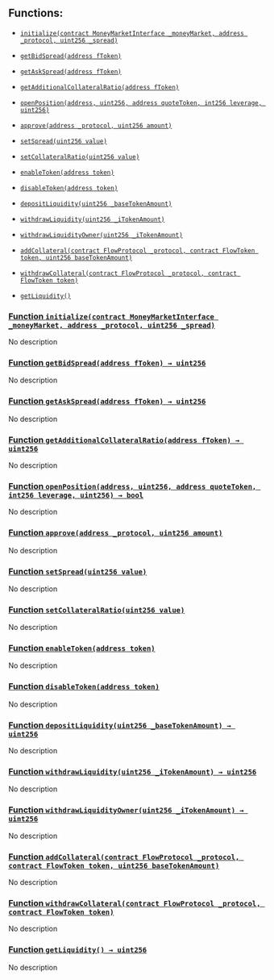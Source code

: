 ## Functions:

- [`initialize(contract MoneyMarketInterface _moneyMarket, address _protocol, uint256 _spread)`](#LiquidityPool-initialize-contract-MoneyMarketInterface-address-uint256-)

- [`getBidSpread(address fToken)`](#LiquidityPool-getBidSpread-address-)

- [`getAskSpread(address fToken)`](#LiquidityPool-getAskSpread-address-)

- [`getAdditionalCollateralRatio(address fToken)`](#LiquidityPool-getAdditionalCollateralRatio-address-)

- [`openPosition(address, uint256, address quoteToken, int256 leverage, uint256)`](#LiquidityPool-openPosition-address-uint256-address-int256-uint256-)

- [`approve(address _protocol, uint256 amount)`](#LiquidityPool-approve-address-uint256-)

- [`setSpread(uint256 value)`](#LiquidityPool-setSpread-uint256-)

- [`setCollateralRatio(uint256 value)`](#LiquidityPool-setCollateralRatio-uint256-)

- [`enableToken(address token)`](#LiquidityPool-enableToken-address-)

- [`disableToken(address token)`](#LiquidityPool-disableToken-address-)

- [`depositLiquidity(uint256 _baseTokenAmount)`](#LiquidityPool-depositLiquidity-uint256-)

- [`withdrawLiquidity(uint256 _iTokenAmount)`](#LiquidityPool-withdrawLiquidity-uint256-)

- [`withdrawLiquidityOwner(uint256 _iTokenAmount)`](#LiquidityPool-withdrawLiquidityOwner-uint256-)

- [`addCollateral(contract FlowProtocol _protocol, contract FlowToken token, uint256 baseTokenAmount)`](#LiquidityPool-addCollateral-contract-FlowProtocol-contract-FlowToken-uint256-)

- [`withdrawCollateral(contract FlowProtocol _protocol, contract FlowToken token)`](#LiquidityPool-withdrawCollateral-contract-FlowProtocol-contract-FlowToken-)

- [`getLiquidity()`](#LiquidityPool-getLiquidity--)

### [Function `initialize(contract MoneyMarketInterface _moneyMarket, address _protocol, uint256 _spread)`](#LiquidityPool-initialize-contract-MoneyMarketInterface-address-uint256-)

No description

### [Function `getBidSpread(address fToken) → uint256`](#LiquidityPool-getBidSpread-address-)

No description

### [Function `getAskSpread(address fToken) → uint256`](#LiquidityPool-getAskSpread-address-)

No description

### [Function `getAdditionalCollateralRatio(address fToken) → uint256`](#LiquidityPool-getAdditionalCollateralRatio-address-)

No description

### [Function `openPosition(address, uint256, address quoteToken, int256 leverage, uint256) → bool`](#LiquidityPool-openPosition-address-uint256-address-int256-uint256-)

No description

### [Function `approve(address _protocol, uint256 amount)`](#LiquidityPool-approve-address-uint256-)

No description

### [Function `setSpread(uint256 value)`](#LiquidityPool-setSpread-uint256-)

No description

### [Function `setCollateralRatio(uint256 value)`](#LiquidityPool-setCollateralRatio-uint256-)

No description

### [Function `enableToken(address token)`](#LiquidityPool-enableToken-address-)

No description

### [Function `disableToken(address token)`](#LiquidityPool-disableToken-address-)

No description

### [Function `depositLiquidity(uint256 _baseTokenAmount) → uint256`](#LiquidityPool-depositLiquidity-uint256-)

No description

### [Function `withdrawLiquidity(uint256 _iTokenAmount) → uint256`](#LiquidityPool-withdrawLiquidity-uint256-)

No description

### [Function `withdrawLiquidityOwner(uint256 _iTokenAmount) → uint256`](#LiquidityPool-withdrawLiquidityOwner-uint256-)

No description

### [Function `addCollateral(contract FlowProtocol _protocol, contract FlowToken token, uint256 baseTokenAmount)`](#LiquidityPool-addCollateral-contract-FlowProtocol-contract-FlowToken-uint256-)

No description

### [Function `withdrawCollateral(contract FlowProtocol _protocol, contract FlowToken token)`](#LiquidityPool-withdrawCollateral-contract-FlowProtocol-contract-FlowToken-)

No description

### [Function `getLiquidity() → uint256`](#LiquidityPool-getLiquidity--)

No description
